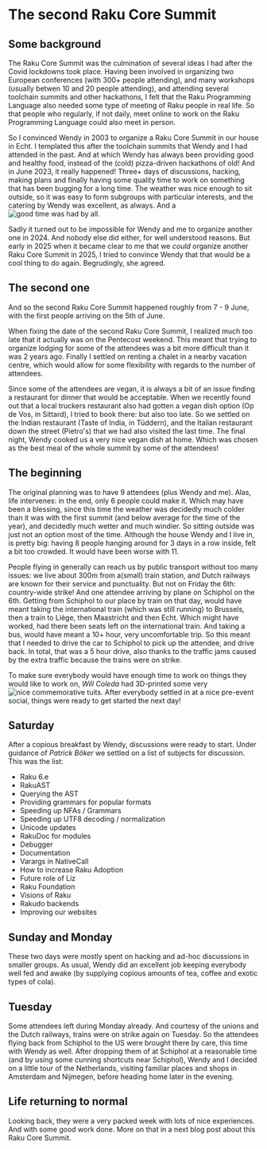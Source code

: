 # The second Raku Core Summit

## Some background

The Raku Core Summit was the culmination of several ideas I had after the Covid lockdowns took place.  Having been involved in organizing two European conferences (with 300+ people attending), and many workshops (usually betwen 10 and 20 people attending), and attending several toolchain summits and other hackathons, I felt that the Raku Programming Language also needed some type of meeting of Raku people in real life.  So that people who regularly, if not daily, meet online to work on the Raku Programming Language could also meet in person.

So I convinced Wendy in 2003 to organize a Raku Core Summit in our house in Echt.  I templated this after the toolchain summits that Wendy and I had attended in the past.  And at which Wendy has always been providing good and healthy food, instead of the (cold) pizza-driven hackathons of old!  And in June 2023, it really happened!  Three+ days of discussions, hacking, making plans and finally having some quality time to work on something that has been bugging for a long time.  The weather was nice enough to sit outside, so it was easy to form subgroups with particular interests, and the catering by Wendy was excellent, as always.  And a ![good time was had by all](https://rakudoweekly.blog/wp-content/uploads/2023/06/img_1534-edited.jpeg).

Sadly it turned out to be impossible for Wendy and me to organize another one in 2024.  And nobody else did either, for well understood reasons.  But early in 2025 when it became clear to me that we *could* organize another Raku Core Summit in 2025, I tried to convince Wendy that that would be a cool thing to do again.  Begrudingly, she agreed.

## The second one

And so the second Raku Core Summit happened roughly from 7 - 9 June, with the first people arriving on the 5th of June.

When fixing the date of the second Raku Core Summit, I realized much too late that it actually was on the Pentecost weekend.  This meant that trying to organize lodging for some of the attendees was a bit more difficult than it was 2 years ago.  Finally I settled on renting a chalet in a nearby vacation centre, which would allow for some flexibility with regards to the number of attendees.

Since some of the attendees are vegan, it is always a bit of an issue finding a restaurant for dinner that would be acceptable.  When we recently found out that a local truckers restaurant also had gotten a vegan dish option (Op de Vos, in Sittard), I tried to book there: but also too late.  So we settled on the Indian restaurant (Taste of India, in Tüddern), and the Italian restaurant down the street (Pietro's) that we had also visited the last time.  The final night, Wendy cooked us a very nice vegan dish at home.  Which was chosen as the best meal of the whole summit by some of the attendees!

## The beginning

The original planning was to have 9 attendees (plus Wendy and me).  Alas, life intervenes: in the end, only 6 people could make it.  Which may have been a blessing, since this time the weather was decidedly much colder than it was with the first summit (and below average for the time of the year), and decidedly much wetter and much windier.  So sitting outside was just not an option most of the time.  Although the house Wendy and I live in, is pretty big: having 8 people hanging around for 3 days in a row inside, felt a bit too crowded.  It would have been worse with 11.

People flying in generally can reach us by public transport without too many issues: we live about 300m from a(small) train station, and Dutch railways are known for their service and punctuality.  But not on Friday the 6th: country-wide strike!  And one attendee arriving by plane on Schiphol on the 6th.  Getting from Schiphol to our place by train on that day, would have meant taking the international train (which was still running) to Brussels, then a train to Liège, then Maastricht and then Echt.  Which might have worked, had there been seats left on the international train.  And taking a bus, would have meant a 10+ hour, very uncomfortable trip.  So this meant that I needed to drive the car to Schiphol to pick up the attendee, and drive back.  In total, that was a 5 hour drive, also thanks to the traffic jams caused by the extra traffic because the trains were on strike.

To make sure everybody would have enough time to work on things they would like to work on, *Will Coleda* had 3D-printed some very ![nice commemorative tuits]().  After everybody settled in at a nice pre-event social, things were ready to get started the next day!

## Saturday
After a copious breakfast by Wendy, discussions were ready to start.  Under guidance of *Patrick Böker* we settled on a list of subjects for discussion.  This was the list:

- Raku 6.e
- RakuAST
- Querying the AST
- Providing grammars for popular formats
- Speeding up NFAs / Grammars
- Speeding up UTF8 decoding / normalization
- Unicode updates
- RakuDoc for modules
- Debugger
- Documentation
- Varargs in NativeCall
- How to increase Raku Adoption
- Future role of Liz
- Raku Foundation
- Visions of Raku
- Rakudo backends
- Improving our websites

## Sunday and Monday
These two days were mostly spent on hacking and ad-hoc discussions in smaller groups.  As usual, Wendy did an excellent job keeping everybody well fed and awake (by supplying copious amounts of tea, coffee and exotic types of cola).

## Tuesday
Some attendees left during Monday already.  And courtesy of the unions and the Dutch railways, trains were on strike again on Tuesday.  So the attendees flying back from Schiphol to the US were brought there by care, this time with Wendy as well.  After dropping them of at Schiphol at a reasonable time (and by using some cunning shortcuts near Schiphol), Wendy and I decided on a little tour of the Netherlands, visiting familiar places and shops in Amsterdam and Nijmegen, before heading home later in the evening.

## Life returning to normal
Looking back, they were a very packed week with lots of nice experiences.  And with some good work done.  More on that in a next blog post about this Raku Core Summit.
